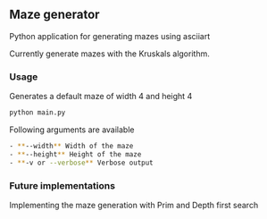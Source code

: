 ## Maze generator
Python application for generating mazes using asciiart

Currently generate mazes with the  Kruskals algorithm.

### Usage

Generates a default maze of width 4 and height 4
```sh
python main.py
```

Following arguments are available
```sh
- **--width** Width of the maze 
- **--height** Height of the maze 
- **-v or --verbose** Verbose output 
```

### Future implementations
Implementing the maze generation with Prim and Depth first search
